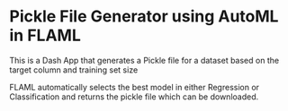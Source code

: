 # Pickle File Generator using AutoML in FLAML

This is a Dash App that generates a Pickle file for a dataset based on the target column and training set size

FLAML automatically selects the best model in either Regression or Classification and returns the pickle file which can be downloaded.
